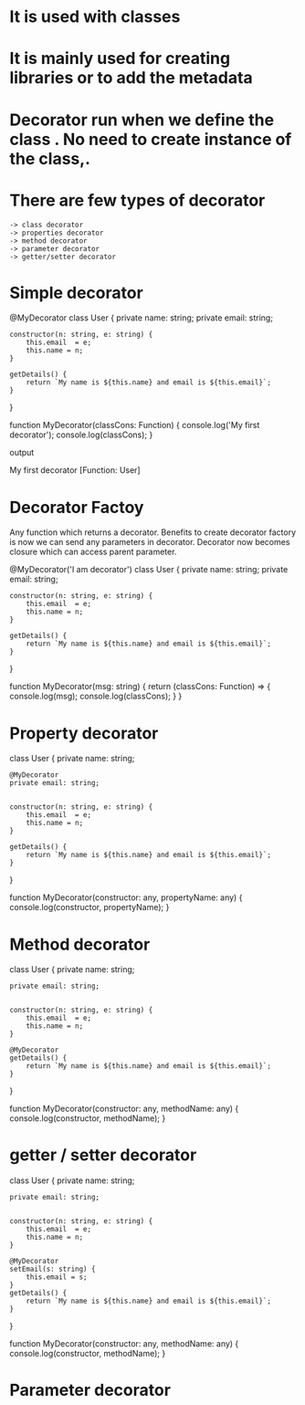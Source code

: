 # It is used with classes

# It is mainly used for creating libraries or to add the metadata

# Decorator run when we define the class . No need to create instance of the class,.

# There are few types of decorator
    -> class decorator
    -> properties decorator
    -> method decorator
    -> parameter decorator
    -> getter/setter decorator

# Simple decorator

@MyDecorator
class User {
    private name: string;
    private email: string;

    constructor(n: string, e: string) {
        this.email  = e;
        this.name = n;
    }

    getDetails() {
        return `My name is ${this.name} and email is ${this.email}`;
    }
}

function MyDecorator(classCons: Function) {
    console.log('My first decorator');
    console.log(classCons);
}

output

My first decorator
[Function: User]

# Decorator Factoy
Any function which returns a decorator. Benefits to create decorator factory is now we can send any parameters in decorator. Decorator now becomes closure which can access parent parameter.

@MyDecorator('I am decorator')
class User {
    private name: string;
    private email: string;

    constructor(n: string, e: string) {
        this.email  = e;
        this.name = n;
    }

    getDetails() {
        return `My name is ${this.name} and email is ${this.email}`;
    }
}

function MyDecorator(msg: string) {
    return (classCons: Function) => {
        console.log(msg);
        console.log(classCons);
    }
}
# Property decorator
class User {
    private name: string;

    @MyDecorator
    private email: string;


    constructor(n: string, e: string) {
        this.email  = e;
        this.name = n;
    }

    getDetails() {
        return `My name is ${this.name} and email is ${this.email}`;
    }
}

function MyDecorator(constructor: any, propertyName: any) {
    console.log(constructor, propertyName);
}

# Method decorator

class User {
    private name: string;

    private email: string;


    constructor(n: string, e: string) {
        this.email  = e;
        this.name = n;
    }

    @MyDecorator
    getDetails() {
        return `My name is ${this.name} and email is ${this.email}`;
    }
}

function MyDecorator(constructor: any, methodName: any) {
    console.log(constructor, methodName);
}

# getter / setter decorator
class User {
    private name: string;

    private email: string;


    constructor(n: string, e: string) {
        this.email  = e;
        this.name = n;
    }

    @MyDecorator
    setEmail(s: string) {
        this.email = s;
    }
    getDetails() {
        return `My name is ${this.name} and email is ${this.email}`;
    }
}

function MyDecorator(constructor: any, methodName: any) {
    console.log(constructor, methodName);
}

# Parameter decorator


